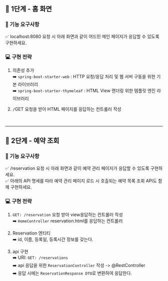 ## 🚀 1단계 - 홈 화면

### 📝 기능 요구사항
✅ localhost:8080 요청 시 아래 화면과 같이 어드민 메인 페이지가 응답할 수 있도록 구현하세요.  

### 💻 구현 전략

1. 의존성 추가  
    ➡️ `spring-boot-starter-web` : HTTP 요청/응답 처리 및 웹 서버 구동을 위한 기본 라이브러리    
    ➡️ `spring-boot-starter-thymeleaf` : HTML View 랜더링 위한 템플릿 엔진 라이브러리    


2. `/`GET 요청을 받아 HTML 페이지를 응답하는 컨트롤러 작성

<br>

---

## 🚀 2단계 - 예약 조회


### 📝 기능 요구사항
✅ /reservation 요청 시 아래 화면과 같이 예약 관리 페이지가 응답할 수 있도록 구현하세요.  
✅ 아래의 API 명세를 따라 예약 관리 페이지 로드 시 호출되는 예약 목록 조회 API도 함께 구현하세요.

### 💻 구현 전략

1. `GET: /reservation` 요청 받아 view응답하는 컨트롤러 작성   
   ➡️ `HomeController`     reservation.html를 응답하는 컨트롤러


2. Reservation 엔티티  
   ➡️ id, 이름, 등록일, 등록시간 정보를 갖는다.  


3. api 구현  
    ➡️ URI: `GET: /reservations`  
   ➡️ api 응답을 위한 `ReservationController` 작성 -> @RestController  
   ➡️ 응답 시에는 `ReservationResponse DTO`로 변환하여 응답한다.   

   
  



